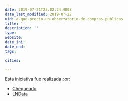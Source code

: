 ```yaml
---
date: 2019-07-21T23:02:24.000Z
date_last_modified: 2019-07-22
uid: a-que-precio-un-observatorio-de-compras-publicas
title: ''
description: ''
type: 
website: 
date_ini: 
date_end: 
tags:

cities: 

---
```


Esta iniciativa fue realizada por:

- [Chequeado](/organizaciones/chequeado)
- [LNData](/organizaciones/lndata)

